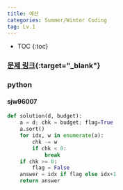 ```yaml
---
title: 예산
categories: Summer/Winter Coding
tag: Lv.1
---
```


* TOC
{:toc}

### [문제 링크](https://programmers.co.kr/learn/courses/30/lessons/12982){:target="_blank"}


### python

#### sjw96007

``` python
def solution(d, budget):
    a = d; chk = budget; flag=True
    a.sort()
    for idx, w in enumerate(a):
        chk -= w
        if chk < 0:
            break
    if chk >= 0:
        flag = False
    answer = idx if flag else idx+1
    return answer
```